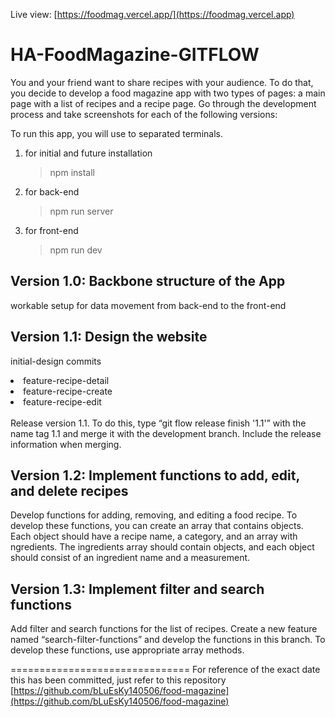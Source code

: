 Live view: [https://foodmag.vercel.app/](https://foodmag.vercel.app)



# HA-FoodMagazine-GITFLOW

You and your friend want to share recipes with your audience. To do that,
you decide to develop a food magazine app with two types of pages: a main
page with a list of recipes and a recipe page.
Go through the development process and take screenshots for each of the
following versions:

To run this app, you will use to separated terminals.

1. for initial and future installation
   > npm install
2. for back-end
   > npm run server
3. for front-end
   > npm run dev

<h2>Version 1.0: Backbone structure of the App</h2>

workable setup for data movement from back-end to the front-end

<h2>Version 1.1: Design the website</h2>

initial-design commits

 <li>feature-recipe-detail</li>
 <li>feature-recipe-create</li>
 <li>feature-recipe-edit</li>
<br>
Release version 1.1. To do this, type “git flow release finish '1.1'” with the name
tag 1.1 and merge it with the development branch. Include the release information when merging.

<h2>Version 1.2: Implement functions to add, edit, and delete recipes</h2>

Develop functions for adding, removing, and editing a food recipe.
To develop these functions, you can create an array that contains objects. Each object should have a recipe name, a category, and an array with ngredients. The ingredients array should contain objects, and each object should consist of an ingredient name and a measurement.

<h2>Version 1.3: Implement filter and search functions</h2>

Add filter and search functions for the list of recipes. Create a new feature
named “search-filter-functions” and develop the functions in this branch.
To develop these functions, use appropriate array methods.

===============================
For reference of the exact date this has been committed, just refer to this repository [https://github.com/bLuEsKy140506/food-magazine](https://github.com/bLuEsKy140506/food-magazine)
